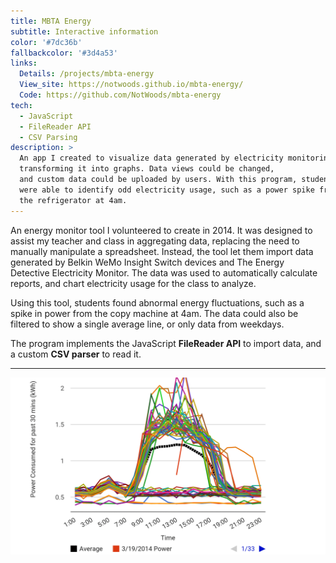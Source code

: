 ```yaml
---
title: MBTA Energy
subtitle: Interactive information
color: '#7dc36b'
fallbackcolor: '#3d4a53'
links:
  Details: /projects/mbta-energy
  View_site: https://notwoods.github.io/mbta-energy/
  Code: https://github.com/NotWoods/mbta-energy
tech:
  - JavaScript
  - FileReader API
  - CSV Parsing
description: >
  An app I created to visualize data generated by electricity monitoring devices,
  transforming it into graphs. Data views could be changed,
  and custom data could be uploaded by users. With this program, students
  were able to identify odd electricity usage, such as a power spike from
  the refrigerator at 4am.
---
```

An energy monitor tool I volunteered to create in 2014.
It was designed to assist my teacher and class in aggregating data,
replacing the need to manually manipulate a spreadsheet.
Instead, the tool let them import data generated by Belkin WeMo Insight Switch
devices and The Energy Detective Electricity Monitor. The data was used
to automatically calculate reports, and chart electricity usage for the
class to analyze.

Using this tool, students found abnormal energy fluctuations, such as a spike
in power from the copy machine at 4am. The data could also be filtered to show
a single average line, or only data from weekdays.

The program implements the JavaScript **FileReader API** to import data,
and a custom **CSV parser** to read it.

___

![An energy chart](/images/mbta-energy/chart.png)

